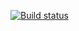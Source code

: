 [![Build status](https://ci.appveyor.com/api/projects/status/iswwnl0nni8v9pm8/branch/master?svg=true)](https://ci.appveyor.com/project/maxim-ok/patterns-hw-1/branch/master)
